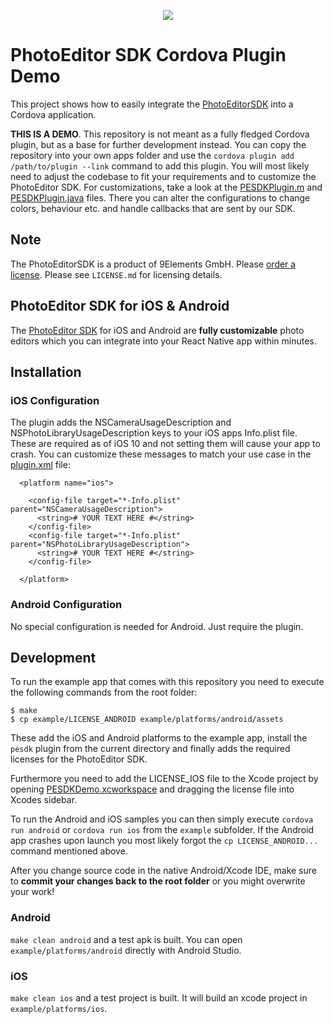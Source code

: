 <p align="center">
  <img src="http://static.photoeditorsdk.com/logo.png" />
</p>

# PhotoEditor SDK Cordova Plugin Demo
This project shows how to easily integrate the [PhotoEditorSDK](https://www.photoeditorsdk.com?utm_source=Github&utm_medium=PESDK&utm_term=Cordova-Demo) into a Cordova application.

**THIS IS A DEMO**. This repository is not meant as a fully fledged Cordova plugin, but as a base for further development instead. You can copy the repository into your own apps folder and use the `cordova plugin add /path/to/plugin --link` command to add this plugin. You will most likely need to adjust the codebase to fit your requirements and to customize the PhotoEditor SDK. For customizations, take a look at the [PESDKPlugin.m](src/ios/PESDKPlugin.m) and [PESDKPlugin.java](src/android/PESDKPlugin.java) files. There you can alter the configurations to change colors, behaviour etc. and handle callbacks that are sent by our SDK. 

## Note 
The PhotoEditorSDK is a product of 9Elements GmbH. 
Please [order a license](https://www.photoeditorsdk.com/pricing#contact/?utm_source=Github&utm_medium=PESDK&utm_term=Cordova-Demo). Please see `LICENSE.md` for licensing details.

## PhotoEditor SDK for iOS & Android
The [PhotoEditor SDK](https://www.photoeditorsdk.com/?utm_source=Github&utm_medium=PESDK&utm_term=Cordova-Demo) for iOS and Android are **fully customizable** photo editors which you can integrate into your React Native app within minutes.

## Installation

### iOS Configuration

The plugin adds the NSCameraUsageDescription and NSPhotoLibraryUsageDescription keys to your iOS apps Info.plist file. These are required as of iOS 10 and not setting them will cause your app to crash.
You can customize these messages to match your use case in the [plugin.xml](plugin.xml) file:

```
  <platform name="ios">
  
    <config-file target="*-Info.plist" parent="NSCameraUsageDescription">
      <string># YOUR TEXT HERE #</string>
    </config-file>
    <config-file target="*-Info.plist" parent="NSPhotoLibraryUsageDescription">
      <string># YOUR TEXT HERE #</string>
    </config-file>
    
  </platform>
```

### Android Configuration

No special configuration is needed for Android. Just require the plugin.

## Development

To run the example app that comes with this repository you need to execute the following commands from the root folder:
```
$ make
$ cp example/LICENSE_ANDROID example/platforms/android/assets
```
These add the iOS and Android platforms to the example app, install the `pesdk` plugin from the current directory and finally adds the required licenses for the PhotoEditor SDK.

Furthermore you need to add the LICENSE_IOS file to the Xcode project by opening [PESDKDemo.xcworkspace](example/platforms/ios/PESDKDemo.xcworkspace) and dragging the license file into Xcodes sidebar.

To run the Android and iOS samples you can then simply execute `cordova run android` or `cordova run ios` from the `example` subfolder. If the Android app crashes upon launch you most likely forgot the `cp LICENSE_ANDROID...` command mentioned above.

After you change source code in the native Android/Xcode IDE, make sure to **commit your changes back to the root folder** or you might overwrite your work! 

### Android
`make clean android` and a test apk is built. You can open `example/platforms/android` directly with Android Studio.
### iOS
`make clean ios` and a test project is built. It will build an xcode project in `example/platforms/ios`.
